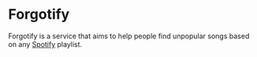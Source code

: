 # Forgotify

Forgotify is a service that aims to help people find unpopular songs based on any [Spotify](https://open.spotify.com/) playlist.
